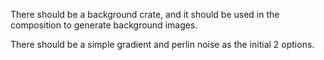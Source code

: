 There should be a background crate, and it should be used in the composition to generate background images.

There should be a simple gradient and perlin noise as the initial 2 options.
